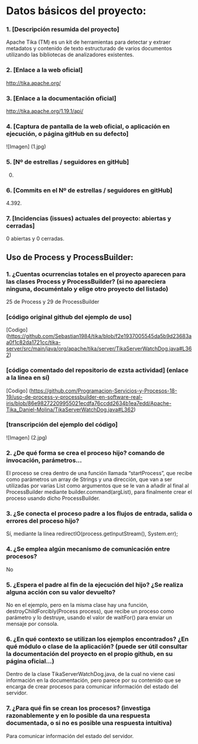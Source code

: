 # Datos básicos del proyecto:
### 1.	[Descripción resumida del proyecto]
Apache Tika (TM) es un kit de herramientas para detectar y extraer metadatos y contenido de texto estructurado de varios documentos utilizando las bibliotecas de analizadores existentes.
### 2.	[Enlace a la web oficial]
http://tika.apache.org/
### 3.	[Enlace a la documentación oficial]
http://tika.apache.org/1.19.1/api/
### 4.	[Captura de pantalla de la web oficial, o aplicación en ejecución, o página gitHub en su defecto]
![Imagen] (1.jpg)
### 5.	[Nº de estrellas / seguidores en gitHub]
0.
### 6.	[Commits en el Nº de estrellas / seguidores en gitHub]
4.392.
### 7.	[Incidencias (issues) actuales  del proyecto: abiertas y cerradas]
0 abiertas y 0 cerradas.

## Uso de Process y ProcessBuilder: 
### 1.	¿Cuentas ocurrencias totales en el proyecto aparecen para las clases Process y ProcessBuilder? (si no apareciera ninguna, documéntalo y elige otro proyecto del listado)
25 de Process y 29 de ProcessBuilder

### [código original github del ejemplo de uso] 
[Codigo] (https://github.com/Sebastian1984/tika/blob/f2e1937005545da5b9d23683aa0f1c82da1721cc/tika-server/src/main/java/org/apache/tika/server/TikaServerWatchDog.java#L362)


### [código comentado del repositorio de ezsta actividad] (enlace a la línea en sí)
[Codigo] (https://github.com/Programacion-Servicios-y-Procesos-18-19/uso-de-process-y-processbuilder-en-software-real-iris/blob/86e98272209955021ecdfa76ccdd2634b1ea7edd/Apache-Tika_Daniel-Molina/TikaServerWatchDog.java#L362)
### [transcripción del ejemplo del código]  
![Imagen] (2.jpg)
### 2.	¿De qué forma se crea el proceso hijo? comando de invocación, parámetros…
El proceso se crea dentro de una función llamada “startProcess”, que recibe como parámetros un array de Strings y una dirección, que van a ser utilizadas por varias List como argumentos que se le van a añadir al final al ProcessBuilder mediante builder.command(argList), para finalmente crear el proceso usando dicho ProcessBuilder.
### 3.	¿Se conecta el proceso padre a los flujos de entrada, salida o errores del proceso hijo?
Sí, mediante la línea redirectIO(process.getInputStream(), System.err);
### 4.	¿Se emplea algún mecanismo de comunicación entre procesos?
No
### 5.	¿Espera el padre al fin de la ejecución del hijo? ¿Se realiza alguna acción con su valor devuelto?
No en el ejemplo, pero en la misma clase hay una función, destroyChildForcibly(Process process), que recibe un proceso como parámetro y lo destruye, usando el valor de waitFor() para enviar un mensaje por consola.
### 6.	¿En qué contexto se utilizan los ejemplos encontrados? ¿En qué módulo o clase de la aplicación? (puede ser útil consultar la documentación del proyecto en el propio github, en su página oficial...)
Dentro de la clase TikaServerWatchDog.java, de la cual no viene casi información en la documentación, pero parece por su contenido que se encarga de crear procesos para comunicar información del estado del servidor.

### 7.	¿Para qué fin se crean los procesos? (investiga razonablemente y en lo posible da una respuesta documentada, o si no es posible una respuesta intuitiva)
Para comunicar información del estado del servidor.
